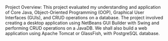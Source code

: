 Project Overview:
This project evaluated my understanding and application of Core Java, Object-Oriented Programming (OOP), Graphical User Interfaces (GUIs), and CRUD operations on a database. The project involved creating a desktop application using NetBeans GUI Builder with Swing and performing CRUD operations on a JavaDB. We shall also build a web application using Apache Tomcat or GlassFish, with PostgreSQL database.
